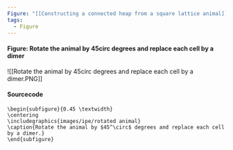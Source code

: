 ```yaml
---
Figure: "[[Constructing a connected heap from a square lattice animal]]"
tags:
  - Figure
---
```

#### Figure: Rotate the animal by 45circ degrees and replace each cell by a dimer

![[Rotate the animal by 45circ degrees and replace each cell by a dimer.PNG]]

#### Sourcecode

```
\begin{subfigure}{0.45 \textwidth}
\centering
\includegraphics{images/ipe/rotated animal}
\caption{Rotate the animal by $45^\circ$ degrees and replace each cell by a dimer.}
\end{subfigure}
```
